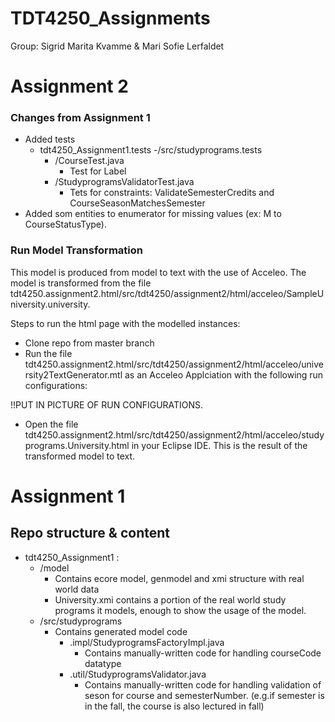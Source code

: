 # TDT4250_Assignments

Group: Sigrid Marita Kvamme & Mari Sofie Lerfaldet 

# Assignment 2
### Changes from Assignment 1
- Added tests 
  - tdt4250_Assignment1.tests
    -/src/studyprograms.tests
      - /CourseTest.java
        - Test for Label
      - /StudyprogramsValidatorTest.java
        - Tets for constraints: ValidateSemesterCredits and CourseSeasonMatchesSemester
- Added som entities to enumerator for missing values (ex: M to CourseStatusType). 

### Run Model Transformation 
This model is produced from model to text with the use of Acceleo. The model is transformed from the file tdt4250.assignment2.html/src/tdt4250/assignment2/html/acceleo/SampleUniversity.university. 

Steps to run the html page with the modelled instances: 
- Clone repo from master branch 
- Run the file tdt4250.assignment2.html/src/tdt4250/assignment2/html/acceleo/university2TextGenerator.mtl as an Acceleo Applciation with the following run configurations: 

!!PUT IN PICTURE OF RUN CONFIGURATIONS. 
- Open the file tdt4250.assignment2.html/src/tdt4250/assignment2/html/acceleo/studyprograms.University.html in your Eclipse IDE. This is the result of the transformed model to text.  

# Assignment 1
## Repo structure & content
- tdt4250_Assignment1 : 
  - /model
     - Contains ecore model, genmodel and xmi structure with real world data
     - University.xmi contains a portion of the real world study programs it models, enough to show the usage of the model.
  - /src/studyprograms
     - Contains generated model code 
       - .impl/StudyprogramsFactoryImpl.java
          - Contains manually-written code for handling courseCode datatype 
       - .util/StudyprogramsValidator.java
          - Contains manually-written code for handling validation of seson for course and semesterNumber. (e.g.if semester is in the fall, the course is also      lectured in fall)
 
